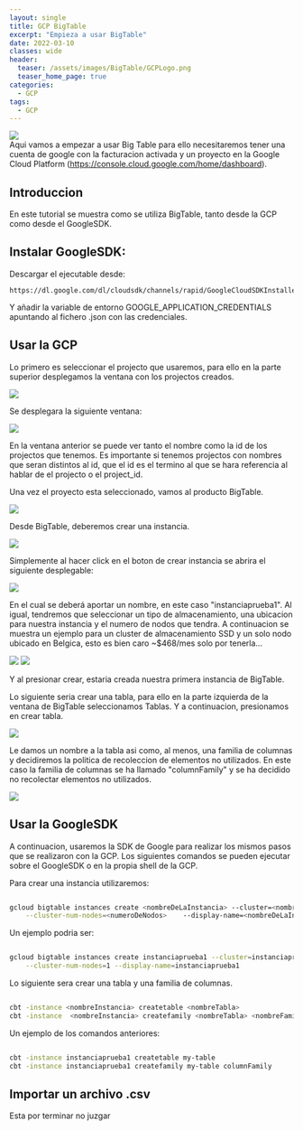 ```yaml
---
layout: single
title: GCP BigTable
excerpt: "Empieza a usar BigTable"
date: 2022-03-10
classes: wide
header:
  teaser: /assets/images/BigTable/GCPLogo.png
  teaser_home_page: true
categories:
  - GCP
tags:  
  - GCP
---
```


![](/assets/images/BigTable/BigTableLogo.png)
<br>
Aqui vamos a empezar a usar Big Table para ello necesitaremos tener una cuenta de google con la facturacion activada y un proyecto en la Google Cloud Platform (https://console.cloud.google.com/home/dashboard).
##  Introduccion

En este tutorial se muestra como se utiliza BigTable, tanto desde la GCP como desde el GoogleSDK. 


## Instalar GoogleSDK:

Descargar el ejecutable desde:

	https://dl.google.com/dl/cloudsdk/channels/rapid/GoogleCloudSDKInstaller.exe

Y añadir la variable de entorno GOOGLE_APPLICATION_CREDENTIALS apuntando al fichero .json con las credenciales.

## Usar la GCP

Lo primero es seleccionar el projecto que usaremos, para ello en la parte superior desplegamos la ventana con los projectos creados.

![](/assets/images/BigTable/bt1.png)

Se desplegara la siguiente ventana:

![](/assets/images/BigTable/bt2.png)

En la ventana anterior se puede ver tanto el nombre como la id de los projectos que tenemos. Es importante si tenemos projectos con nombres que seran distintos al id, que el id es el termino al que se hara referencia al hablar de el projecto o el project_id.

Una vez el proyecto esta seleccionado, vamos al producto BigTable.

![](/assets/images/BigTable/bt3.png)

Desde BigTable, deberemos crear una instancia.

![](/assets/images/BigTable/bt4.png)

Simplemente al hacer click en el boton de crear instancia se abrira el siguiente desplegable:

![](/assets/images/BigTable/bt5.png)

En el cual se deberá aportar un nombre, en este caso "instanciaprueba1". Al igual, tendremos que seleccionar un tipo de almacenamiento, una ubicacion para nuestra instancia y el numero de nodos que tendra.
A continuacion se muestra un ejemplo para un cluster de almacenamiento SSD y un solo nodo ubicado en Belgica, esto es bien caro ~$468/mes solo por tenerla...

![](/assets/images/BigTable/bt6.png)
![](/assets/images/BigTable/bt7.png) 

Y al presionar crear, estaria creada nuestra primera instancia de BigTable.

Lo siguiente seria crear una tabla, para ello en la parte izquierda de la ventana de BigTable seleccionamos Tablas.
Y a continuacion, presionamos en crear tabla.

![](/assets/images/BigTable/bt8.png)

Le damos un nombre a la tabla asi como, al menos, una familia de columnas y decidiremos la politica de recoleccion de elementos no utilizados. En este caso la familia de columnas se ha llamado "columnFamily" y se ha decidido no recolectar elementos no utilizados.

![](/assets/images/BigTable/bt9.png)


## Usar la GoogleSDK

A continuacion, usaremos la SDK de Google para realizar los mismos pasos que se realizaron con la GCP. Los siguientes comandos se pueden ejecutar sobre el GoogleSDK o en la propia shell de la GCP.

Para crear una instancia utilizaremos:

```bash

gcloud bigtable instances create <nombreDeLaInstancia> --cluster=<nombreDelCluster> --cluster-zone=<region>  \
    --cluster-num-nodes=<numeroDeNodos>    --display-name=<nombreDeLaInstancia>

``` 

Un ejemplo podria ser:
```bash

gcloud bigtable instances create instanciaprueba1 --cluster=instanciaprueba1 --cluster-zone=europe-west1-c   \
    --cluster-num-nodes=1 --display-name=instanciaprueba1

```

Lo siguiente sera crear una tabla y una familia de columnas.

```bash

cbt -instance <nombreInstancia> createtable <nombreTabla>
cbt -instance  <nombreInstancia> createfamily <nombreTabla> <nombreFamiliaColumnas>

```
Un ejemplo de los comandos anteriores:

```bash

cbt -instance instanciaprueba1 createtable my-table
cbt -instance instanciaprueba1 createfamily my-table columnFamily

```


## Importar un archivo .csv



Esta por terminar no juzgar

